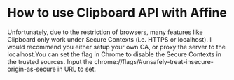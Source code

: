 # How to use Clipboard API with Affine

Unfortunately, due to the restriction of browsers, many features like Clipboard only work under Secure Contexts (i.e. HTTPS or localhost). I would recommend you either setup your own CA, or proxy the server to the localhost.You can set the flag in Chrome to disable the Secure Contexts in the trusted sources. Input the chrome://flags/#unsafely-treat-insecure-origin-as-secure in URL to set.
